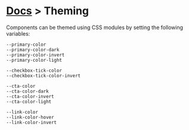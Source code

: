 # [Docs](https://github.com/georgegillams/gg-components/tree/main/docs) > Theming

Components can be themed using CSS modules by setting the following variables:

```
--primary-color
--primary-color-dark
--primary-color-invert
--primary-color-light

--checkbox-tick-color
--checkbox-tick-color-invert

--cta-color
--cta-color-dark
--cta-color-invert
--cta-color-light

--link-color
--link-color-hover
--link-color-invert
```
